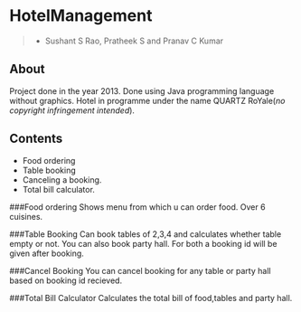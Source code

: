 # HotelManagement
> - Sushant S Rao, Pratheek S and Pranav C Kumar

## About
Project done in the year 2013. Done using Java programming
language without graphics. Hotel in programme under the name QUARTZ RoYale(_no copyright infringement intended_).

## Contents 
* Food ordering
* Table booking
* Canceling a booking.
* Total bill calculator.

###Food ordering
Shows menu from which u can order food.
Over 6 cuisines.

###Table Booking
Can book tables of 2,3,4 and calculates whether table empty
or not. You can also book party hall. For both a booking id will be given after booking.

###Cancel Booking
You can cancel booking for any table or party hall based on booking id recieved.

###Total Bill Calculator
Calculates the total bill of food,tables and party hall.
